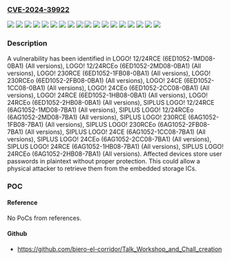 ### [CVE-2024-39922](https://cve.mitre.org/cgi-bin/cvename.cgi?name=CVE-2024-39922)
![](https://img.shields.io/static/v1?label=Product&message=LOGO!%2012%2F24RCE&color=blue)
![](https://img.shields.io/static/v1?label=Product&message=LOGO!%2012%2F24RCEo&color=blue)
![](https://img.shields.io/static/v1?label=Product&message=LOGO!%20230RCE&color=blue)
![](https://img.shields.io/static/v1?label=Product&message=LOGO!%20230RCEo&color=blue)
![](https://img.shields.io/static/v1?label=Product&message=LOGO!%2024CE&color=blue)
![](https://img.shields.io/static/v1?label=Product&message=LOGO!%2024CEo&color=blue)
![](https://img.shields.io/static/v1?label=Product&message=LOGO!%2024RCE&color=blue)
![](https://img.shields.io/static/v1?label=Product&message=LOGO!%2024RCEo&color=blue)
![](https://img.shields.io/static/v1?label=Product&message=SIPLUS%20LOGO!%2012%2F24RCE&color=blue)
![](https://img.shields.io/static/v1?label=Product&message=SIPLUS%20LOGO!%2012%2F24RCEo&color=blue)
![](https://img.shields.io/static/v1?label=Product&message=SIPLUS%20LOGO!%20230RCE&color=blue)
![](https://img.shields.io/static/v1?label=Product&message=SIPLUS%20LOGO!%20230RCEo&color=blue)
![](https://img.shields.io/static/v1?label=Product&message=SIPLUS%20LOGO!%2024CE&color=blue)
![](https://img.shields.io/static/v1?label=Product&message=SIPLUS%20LOGO!%2024CEo&color=blue)
![](https://img.shields.io/static/v1?label=Product&message=SIPLUS%20LOGO!%2024RCE&color=blue)
![](https://img.shields.io/static/v1?label=Product&message=SIPLUS%20LOGO!%2024RCEo&color=blue)
![](https://img.shields.io/static/v1?label=Version&message=0%3C%20*%20&color=brighgreen)
![](https://img.shields.io/static/v1?label=Vulnerability&message=CWE-256%3A%20Plaintext%20Storage%20of%20a%20Password&color=brighgreen)

### Description

A vulnerability has been identified in LOGO! 12/24RCE (6ED1052-1MD08-0BA1) (All versions), LOGO! 12/24RCEo (6ED1052-2MD08-0BA1) (All versions), LOGO! 230RCE (6ED1052-1FB08-0BA1) (All versions), LOGO! 230RCEo (6ED1052-2FB08-0BA1) (All versions), LOGO! 24CE (6ED1052-1CC08-0BA1) (All versions), LOGO! 24CEo (6ED1052-2CC08-0BA1) (All versions), LOGO! 24RCE (6ED1052-1HB08-0BA1) (All versions), LOGO! 24RCEo (6ED1052-2HB08-0BA1) (All versions), SIPLUS LOGO! 12/24RCE (6AG1052-1MD08-7BA1) (All versions), SIPLUS LOGO! 12/24RCEo (6AG1052-2MD08-7BA1) (All versions), SIPLUS LOGO! 230RCE (6AG1052-1FB08-7BA1) (All versions), SIPLUS LOGO! 230RCEo (6AG1052-2FB08-7BA1) (All versions), SIPLUS LOGO! 24CE (6AG1052-1CC08-7BA1) (All versions), SIPLUS LOGO! 24CEo (6AG1052-2CC08-7BA1) (All versions), SIPLUS LOGO! 24RCE (6AG1052-1HB08-7BA1) (All versions), SIPLUS LOGO! 24RCEo (6AG1052-2HB08-7BA1) (All versions). Affected devices store user passwords in plaintext without proper protection. This could allow a physical attacker to retrieve them from the embedded storage ICs.

### POC

#### Reference
No PoCs from references.

#### Github
- https://github.com/biero-el-corridor/Talk_Workshop_and_Chall_creation

